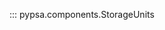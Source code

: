 <!--
SPDX-FileCopyrightText: PyPSA Contributors

SPDX-License-Identifier: CC-BY-4.0
-->

::: pypsa.components.StorageUnits
